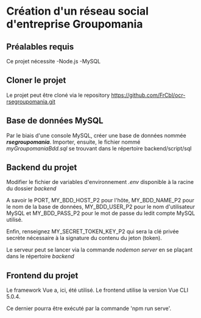 # Création d'un réseau social d'entreprise Groupomania



## Préalables requis

Ce projet nécessite
-Node.js
-MySQL



## Cloner le projet

Le projet peut être cloné via le repository https://github.com/FrCbl/ocr-rsegroupomania.git



## Base de données MySQL

Par le biais d'une console MySQL,  créer une base de données nommée ***rsegroupomania***.
Importer, ensuite, le fichier nommé *myGroupomaniaBdd.sql* se trouvant dans le répertoire backend/script/sql



## Backend du projet	 ##

Modifier le fichier de variables d'environnement *.env* disponible à la racine du dossier *backend*

A savoir le PORT,  MY_BDD_HOST_P2 pour l'hôte, MY_BDD_NAME_P2 pour le nom de la base de données, MY_BDD_USER_P2 pour le nom d'utilisateur MySQL et MY_BDD_PASS_P2 pour le mot de passe du ledit compte MySQL utilisé.

Enfin,  renseignez MY_SECRET_TOKEN_KEY_P2 qui sera la clé privée secrète nécessaire à la signature du contenu du jeton (token).

Le serveur peut se lancer via la commande *nodemon server* en se plaçant dans le répertoire *backend*



## Frontend du projet ##

Le framework Vue a, ici, été utilisé. Le frontend utilise la version Vue CLI 5.0.4.

Ce dernier pourra être exécuté par la commande 'npm run serve'.
